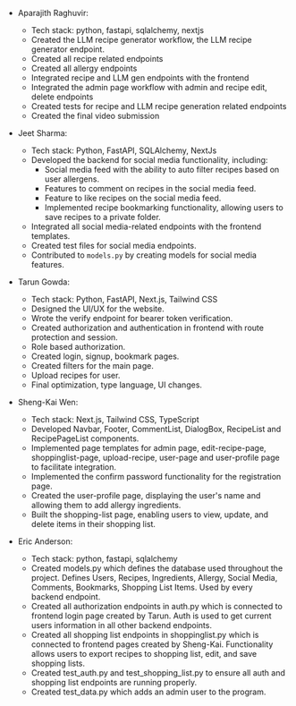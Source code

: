 - Aparajith Raghuvir:
  - Tech stack: python, fastapi, sqlalchemy, nextjs
  - Created the LLM recipe generator workflow, the LLM recipe generator endpoint.
  - Created all recipe related endpoints
  - Created all allergy endpoints
  - Integrated recipe and LLM gen endpoints with the frontend
  - Integrated the admin page workflow with admin and recipe edit, delete endpoints
  - Created tests for recipe and LLM recipe generation related endpoints
  - Created the final video submission
- Jeet Sharma:  
  - Tech stack: Python, FastAPI, SQLAlchemy, NextJs
  - Developed the backend for social media functionality, including:  
    - Social media feed with the ability to auto filter recipes based on user allergens.  
    - Features to comment on recipes in the social media feed.  
    - Feature to like recipes on the social media feed.  
    - Implemented recipe bookmarking functionality, allowing users to save recipes to a private folder.  
  - Integrated all social media-related endpoints with the frontend templates.  
  - Created test files for social media endpoints.  
  - Contributed to `models.py` by creating models for social media features.  

- Tarun Gowda:
  - Tech stack: Python, FastAPI, Next.js, Tailwind CSS
  - Designed the UI/UX for the website.
  - Wrote the verify endpoint for bearer token verification.
  - Created authorization and authentication in frontend with route protection and session.
  - Role based authorization.
  - Created login, signup, bookmark pages.
  - Created filters for the main page.
  - Upload recipes for user.
  - Final optimization, type language, UI changes.
- Sheng-Kai Wen:
  - Tech stack: Next.js, Tailwind CSS, TypeScript
  - Developed Navbar, Footer, CommentList, DialogBox, RecipeList and RecipePageList components.
  - Implemented page templates for admin page, edit-recipe-page, shoppinglist-page, upload-recipe, user-page and user-profile page to facilitate integration.
  - Implemented the confirm password functionality for the registration page.
  - Created the user-profile page, displaying the user's name and allowing them to add allergy ingredients.
  - Built the shopping-list page, enabling users to view, update, and delete items in their shopping list.
- Eric Anderson:
  - Tech stack: python, fastapi, sqlalchemy
  - Created models.py which defines the database used throughout the project. Defines Users, Recipes, Ingredients, Allergy, Social Media, Comments, Bookmarks, Shopping List Items. Used by every backend endpoint.
  - Created all authorization endpoints in auth.py which is connected to frontend login page created by Tarun. Auth is used to get current users information in all other backend endpoints.
  - Created all shopping list endpoints in shoppinglist.py which is connected to frontend pages created by Sheng-Kai. Functionality allows users to export recipes to shopping list, edit, and save shopping lists.
  - Created test_auth.py and test_shopping_list.py to ensure all auth and shopping list endpoints are running properly.
  - Created test_data.py which adds an admin user to the program.
